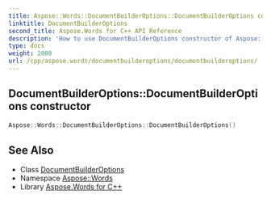 ```yaml
---
title: Aspose::Words::DocumentBuilderOptions::DocumentBuilderOptions constructor
linktitle: DocumentBuilderOptions
second_title: Aspose.Words for C++ API Reference
description: 'How to use DocumentBuilderOptions constructor of Aspose::Words::DocumentBuilderOptions class in C++.'
type: docs
weight: 2000
url: /cpp/aspose.words/documentbuilderoptions/documentbuilderoptions/
---
```

## DocumentBuilderOptions::DocumentBuilderOptions constructor




```cpp
Aspose::Words::DocumentBuilderOptions::DocumentBuilderOptions()
```

## See Also

* Class [DocumentBuilderOptions](../)
* Namespace [Aspose::Words](../../)
* Library [Aspose.Words for C++](../../../)
